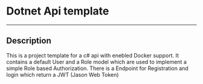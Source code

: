 # Dotnet Api template

---

## Description

This is a project template for a c# api with enebled Docker support.
It contains a default User and a Role model which are used to implement a simple Role based Authorization.
There is a Endpoint for Registration and login which return a JWT (Jason Web Token)
